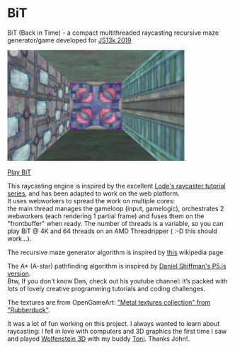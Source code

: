 # BiT
BiT (Back in Time) - a compact multithreaded raycasting recursive maze generator/game developed for [JS13k 2019](https://js13kgames.com/entries/2019)  

![BiT screenshot](/screenshots/BiT_highres.jpg?raw=true)  

[Play BiT](https://js13kgames.com/entries/bit-back-in-time)

This raycasting engine is inspired by the excellent [Lode's raycaster tutorial series](https://lodev.org/cgtutor/raycasting.html), and has been adapted to work on the web platform.  
It uses webworkers to spread the work on multiple cores:  
the main thread manages the gameloop (input, gamelogic), orchestrates 2 webworkers (each rendering 1 partial frame) and fuses them on the "frontbuffer" when ready. The number of threads is a variable, so you can play BiT @ 4K and 64 threads on an AMD Threadripper ( :-D this should work...).  

The recursive maze generator algorithm is inspired by [this](https://en.wikipedia.org/wiki/Maze_generation_algorithm#Recursive_division_method) wikipedia page  

The A* (A-star) pathfinding algorithm is inspired by [Daniel Shiffman's P5.js version](https://www.youtube.com/watch?v=aKYlikFAV4k).  
Btw, If you don't know Dan, check out his youtube channel: it’s packed with lots of lovely creative programming tutorials and coding challenges.  

The textures are from OpenGameArt: ["Metal textures collection" from "Rubberduck"](https://opengameart.org/content/40-free-metal-textures-from-mtc-sets).  

It was a lot of fun working on this project. I always wanted to learn about raycasting: I fell in love with computers and 3D graphics the first time I saw and played [Wolfenstein 3D](https://en.wikipedia.org/wiki/Wolfenstein_3D) with my buddy [Toni](https://github.com/zgypa). Thanks John!.
